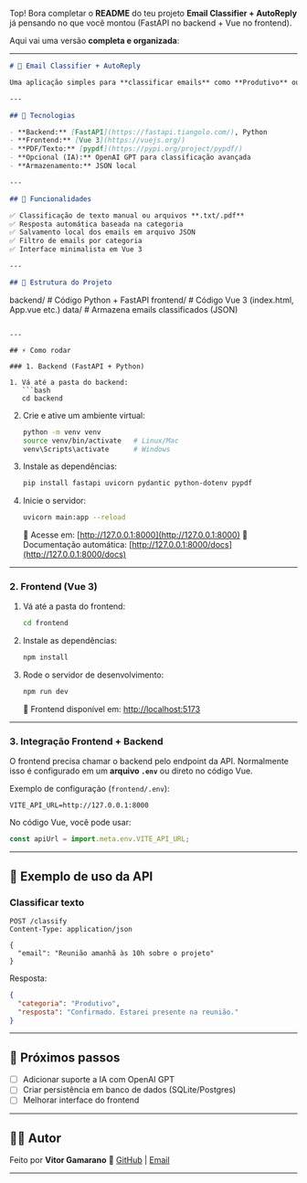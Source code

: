 Top! Bora completar o **README** do teu projeto **Email Classifier + AutoReply** já pensando no que você montou (FastAPI no backend + Vue no frontend).

Aqui vai uma versão **completa e organizada**:

---

```markdown
# 📧 Email Classifier + AutoReply

Uma aplicação simples para **classificar emails** como **Produtivo** ou **Improdutivo** e gerar **respostas automáticas**.  

---

## 🚀 Tecnologias

- **Backend:** [FastAPI](https://fastapi.tiangolo.com/), Python
- **Frontend:** [Vue 3](https://vuejs.org/)
- **PDF/Texto:** [pypdf](https://pypi.org/project/pypdf/)
- **Opcional (IA):** OpenAI GPT para classificação avançada
- **Armazenamento:** JSON local

---

## 📌 Funcionalidades

✅ Classificação de texto manual ou arquivos **.txt/.pdf**  
✅ Resposta automática baseada na categoria  
✅ Salvamento local dos emails em arquivo JSON  
✅ Filtro de emails por categoria  
✅ Interface minimalista em Vue 3  

---

## 📂 Estrutura do Projeto

```

backend/       # Código Python + FastAPI
frontend/      # Código Vue 3 (index.html, App.vue etc.)
data/          # Armazena emails classificados (JSON)

````

---

## ⚡ Como rodar

### 1. Backend (FastAPI + Python)

1. Vá até a pasta do backend:
   ```bash
   cd backend
````

2. Crie e ative um ambiente virtual:

   ```bash
   python -m venv venv
   source venv/bin/activate   # Linux/Mac
   venv\Scripts\activate      # Windows
   ```

3. Instale as dependências:

   ```bash
   pip install fastapi uvicorn pydantic python-dotenv pypdf
   ```

4. Inicie o servidor:

   ```bash
   uvicorn main:app --reload
   ```

   🔗 Acesse em: [http://127.0.0.1:8000](http://127.0.0.1:8000)
   📄 Documentação automática: [http://127.0.0.1:8000/docs](http://127.0.0.1:8000/docs)

---

### 2. Frontend (Vue 3)

1. Vá até a pasta do frontend:

   ```bash
   cd frontend
   ```

2. Instale as dependências:

   ```bash
   npm install
   ```

3. Rode o servidor de desenvolvimento:

   ```bash
   npm run dev
   ```

   🔗 Frontend disponível em: [http://localhost:5173](http://localhost:5173)

---

### 3. Integração Frontend + Backend

O frontend precisa chamar o backend pelo endpoint da API.
Normalmente isso é configurado em um **arquivo `.env`** ou direto no código Vue.

Exemplo de configuração (`frontend/.env`):

```env
VITE_API_URL=http://127.0.0.1:8000
```

No código Vue, você pode usar:

```javascript
const apiUrl = import.meta.env.VITE_API_URL;
```

---

## 📝 Exemplo de uso da API

### Classificar texto

```http
POST /classify
Content-Type: application/json

{
  "email": "Reunião amanhã às 10h sobre o projeto"
}
```

Resposta:

```json
{
  "categoria": "Produtivo",
  "resposta": "Confirmado. Estarei presente na reunião."
}
```

---

## 📌 Próximos passos

* [ ] Adicionar suporte a IA com OpenAI GPT
* [ ] Criar persistência em banco de dados (SQLite/Postgres)
* [ ] Melhorar interface do frontend

---

## 👨‍💻 Autor

Feito por **Vitor Gamarano** 🚀
[GitHub](https://github.com/Vitor-S-G-C) | [Email](mailto:vitorgamarano1@gmail.com)

---


